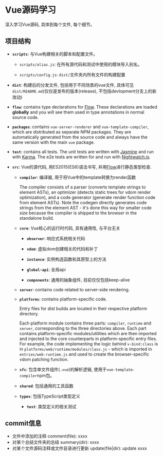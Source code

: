 # Vue源码学习

深入学习Vue源码, 具体到每个文件, 每个细节。

## 项目结构

- **`scripts`**: 与Vue构建相关的脚本和配置文件。

  - `scripts/alias.js`: 在所有源代码和测试中使用的模块导入别名。

  - `scripts/config.js`: `dist/`文件夹内所有文件的构建配置

- **`dist`**: 构建后的分发文件, 包括用于不同场景的vue文件, 具体可见`dist/README.md`(仅仅是发布的版本(release), 不包括devlopment分支上的新改动)

- **`flow`**: contains type declarations for [Flow](https://flowtype.org/). These declarations are loaded **globally** and you will see them used in type annotations in normal source code.

- **`packages`**: contains `vue-server-renderer` and `vue-template-compiler`, which are distributed as separate NPM packages. They are automatically generated from the source code and always have the same version with the main `vue` package.

- **`test`**: contains all tests. The unit tests are written with [Jasmine](http://jasmine.github.io/2.3/introduction.html) and run with [Karma](http://karma-runner.github.io/0.13/index.html). The e2e tests are written for and run with [Nightwatch.js](http://nightwatchjs.org/).

- **`src`**: Vue的源代码, 用ES2015(ES6)语法书写, 并用[Flow](https://flowtype.org/)进行静态类型检查.

  - **`compiler`**: 编译器, 用于将Vue中的template转换为render函数

    The compiler consists of a parser (converts template strings to element ASTs), an optimizer (detects static trees for vdom render optimization), and a code generator (generate render function code from element ASTs). Note the codegen directly generates code strings from the element AST - it's done this way for smaller code size because the compiler is shipped to the browser in the standalone build.

  - **`core`**: Vue核心的运行时代码, 具有通用性, 与平台无关

    - **`observer`**: 响应式系统相关代码

    - **`vdom`**: 虚拟dom创建相关的代码和补丁

    - **`instance`**: 实例构造函数和其原型上的方法

    - **`global-api`**: 全局api

    - **`components`**: 通用的抽象组件, 目前仅仅包括keep-alive

  - **`server`**: contains code related to server-side rendering.

  - **`platforms`**: contains platform-specific code.

    Entry files for dist builds are located in their respective platform directory.

    Each platform module contains three parts: `compiler`, `runtime` and `server`, corresponding to the three directories above. Each part contains platform-specific modules/utilities which are then imported and injected to the core counterparts in platform-specific entry files. For example, the code implementing the logic behind `v-bind:class` is in `platforms/web/runtime/modules/class.js` - which is imported in `entries/web-runtime.js` and used to create the browser-specific vdom patching function.

  - **`sfc`**: 包含单文件组件(`.vue`)的解析逻辑, 使用于`vue-template-compiler`npm包。

  - **`shared`**: 包括通用的工具函数

  - **`types`**: 包括TypeScript类型定义

    - **`test`**: 类型定义的相关测试


## commit信息
* 文件中添加的注释
comment(file): xxxx
* 对某个总结文件夹的总结
summary(dir): xxxx
* 对某个文件源码注释或文件目录进行更新
update(file|dir): update xxxx